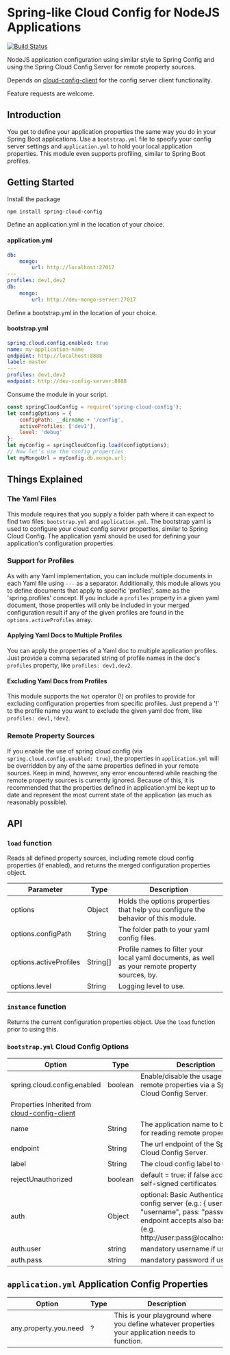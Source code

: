 # Spring-like Cloud Config for NodeJS Applications

[![Build Status](https://travis-ci.org/MattRoss34/spring-cloud-config.svg?branch=master)](https://travis-ci.org/MattRoss34/spring-cloud-config)

NodeJS application configuration using similar style to Spring Config and using the Spring Cloud Config Server for remote property sources.

Depends on [cloud-config-client](https://www.npmjs.com/package/cloud-config-client) for the config server client functionality.

Feature requests are welcome.

## Introduction

You get to define your application properties the same way you do in your Spring Boot applications. Use a `bootstrap.yml` file to specify your config server settings and `application.yml` to hold your local application properties. This module even supports profiling, similar to Spring Boot profiles.

## Getting Started

Install the package
```bash
npm install spring-cloud-config
```

Define an application.yml in the location of your choice.
#### application.yml
```yaml
db:
    mongo:
        url: http://localhost:27017
---
profiles: dev1,dev2
db:
    mongo:
        url: http://dev-mongo-server:27017
```

Define a bootstrap.yml in the location of your choice.
#### bootstrap.yml
```yaml
spring.cloud.config.enabled: true
name: my-application-name
endpoint: http://localhost:8888
label: master
---
profiles: dev1,dev2
endpoint: http://dev-config-server:8888
```

Consume the module in your script.
```javascript
const springCloudConfig = require('spring-cloud-config');
let configOptions = {
    configPath: __dirname + '/config',
    activeProfiles: ['dev1'],
    level: 'debug'
};
let myConfig = springCloudConfig.load(configOptions);
// Now let's use the config properties
let myMongoUrl = myConfig.db.mongo.url;
```

## Things Explained

### The Yaml Files

This module requires that you supply a folder path where it can expect to find two files: `bootstrap.yml` and `application.yml`. The bootstrap yaml is used to configure your cloud config server properties, similar to Spring Cloud Config. The application yaml should be used for defining your application's configuration properties.

### Support for Profiles

As with any Yaml implementation, you can include multiple documents in each Yaml file using `---` as a separator. Additionally, this module allows you to define documents that apply to specific 'profiles', same as the 'spring.profiles' concept. If you include a `profiles` property in a given yaml document, those properties will only be included in your merged configuration result if any of the given profiles are found in the `options.activeProfiles` array.  

#### Applying Yaml Docs to Multiple Profiles

You can apply the properties of a Yaml doc to multiple application profiles. Just provide a comma separated string of profile names in the doc's `profiles` property, like `profiles: dev1,dev2`.

#### Excluding Yaml Docs from Profiles

This module supports the `Not` operator (!) on profiles to provide for excluding configuration properties from specific profiles. Just prepend a '!' to the profile name you want to exclude the given yaml doc from, like `profiles: dev1,!dev2`.

### Remote Property Sources

If you enable the use of spring cloud config (via `spring.cloud.config.enabled: true`), the properties in `application.yml` will be overridden by any of the same properties defined in your remote sources. Keep in mind, however, any error encountered while reaching the remote property sources is currently ignored. Because of this, it is recommended that the properties defined in application.yml be kept up to date and represent the most current state of the application (as much as reasonably possible).

## API
### `load` function

Reads all defined property sources, including remote cloud config properties (if enabled), and returns the merged configuration properties object.

Parameter | Type | Description
--------- | ---- | -----------
options | Object | Holds the options properties that help you configure the behavior of this module.
options.configPath | String | The folder path to your yaml config files.
options.activeProfiles | String[] | Profile names to filter your local yaml documents, as well as your remote property sources, by.
options.level | String | Logging level to use.

### `instance` function

Returns the current configuration properties object. Use the `load` function prior to using this.

### `bootstrap.yml` Cloud Config Options
Option | Type | Description
------ | -------- | -----------
spring.cloud.config.enabled | boolean | Enable/disable the usage of remote properties via a Spring Cloud Config Server.
Properties Inherited from [cloud-config-client](https://www.npmjs.com/package/cloud-config-client) | | 
name | String | The application name to be used for reading remote properties.
endpoint | String | The url endpoint of the Spring Cloud Config Server.
label | String | The cloud config label to use.
rejectUnauthorized | boolean | default = true: if false accepts self-signed certificates
auth | Object | optional: Basic Authentication for config server (e.g.: { user: "username", pass: "password"}). endpoint accepts also basic auth (e.g. http://user:pass@localhost:8888).
auth.user | string | mandatory username if using auth
auth.pass | string | mandatory password if using auth

## `application.yml` Application Config Properties
Option | Type | Description
------ | -------- | -----------
any.property.you.need | ? | This is your playground where you define whatever properties your application needs to function.